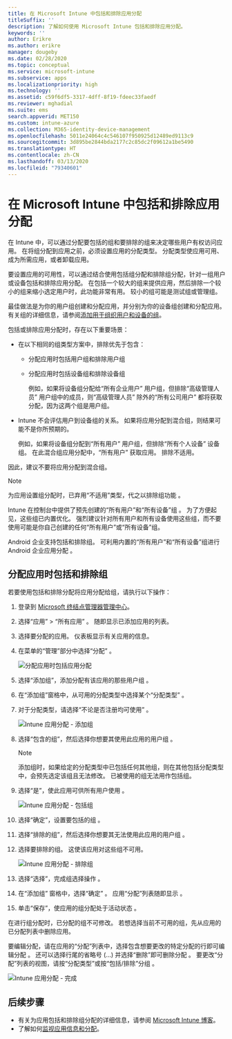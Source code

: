 ```yaml
---
title: 在 Microsoft Intune 中包括和排除应用分配
titleSuffix: ''
description: 了解如何使用 Microsoft Intune 包括和排除应用分配。
keywords: ''
author: Erikre
ms.author: erikre
manager: dougeby
ms.date: 02/28/2020
ms.topic: conceptual
ms.service: microsoft-intune
ms.subservice: apps
ms.localizationpriority: high
ms.technology: ''
ms.assetid: c59f6df5-3317-4dff-8f19-fdeec33faedf
ms.reviewer: mghadial
ms.suite: ems
search.appverid: MET150
ms.custom: intune-azure
ms.collection: M365-identity-device-management
ms.openlocfilehash: 5011e24064c4c546107f950925d12489ed9113c9
ms.sourcegitcommit: 3d895be2844bda2177c2c85dc2f09612a1be5490
ms.translationtype: HT
ms.contentlocale: zh-CN
ms.lasthandoff: 03/13/2020
ms.locfileid: "79340601"
---
```

# <a name="include-and-exclude-app-assignments-in-microsoft-intune"></a>在 Microsoft Intune 中包括和排除应用分配

在 Intune 中，可以通过分配要包括的组和要排除的组来决定哪些用户有权访问应用。 在将组分配到应用之前，必须设置应用的分配类型。 分配类型使应用可用、成为所需应用，或者卸载应用。 

要设置应用的可用性，可以通过结合使用包括组分配和排除组分配，针对一组用户或设备包括和排除应用分配。 在包括一个较大的组来提供应用，然后排除一个较小的组来缩小选定用户时，此功能非常有用。 较小的组可能是测试组或管理组。 

最佳做法是为你的用户组创建和分配应用，并分别为你的设备组创建和分配应用。 有关组的详细信息，请参阅[添加用于组织用户和设备的组](../fundamentals/groups-add.md)。  

包括或排除应用分配时，存在以下重要场景：

- 在以下相同的组类型方案中，排除优先于包含：
  - 分配应用时包括用户组和排除用户组
  - 分配应用时包括设备组和排除设备组

    例如，如果将设备组分配给“所有企业用户”  用户组，但排除“高级管理人员”  用户组中的成员，则“高级管理人员”  除外的“所有公司用户”  都将获取分配，因为这两个组是用户组。
- Intune 不会评估用户到设备组的关系。 如果将应用分配到混合组，则结果可能不是你所预期的。

    例如，如果将设备组分配到“所有用户”  用户组，但排除“所有个人设备”  设备组。 在此混合组应用分配中，“所有用户”  获取应用。 排除不适用。

因此，建议不要将应用分配到混合组。

> [!NOTE]
> 为应用设置组分配时，已弃用“不适用”类型，代之以排除组功能  。 
>
> Intune 在控制台中提供了预先创建的“所有用户”和“所有设备”组   。 为了方便起见，这些组已内置优化。 强烈建议针对所有用户和所有设备使用这些组，而不要使用可能是你自己创建的任何“所有用户”或“所有设备”组。  
>
> Android 企业支持包括和排除组。 可利用内置的“所有用户”和“所有设备”组进行 Android 企业应用分配   。 

## <a name="include-and-exclude-groups-when-assigning-apps"></a>分配应用时包括和排除组

若要使用包括和排除分配将应用分配给组，请执行以下操作：

1. 登录到 [Microsoft 终结点管理器管理中心](https://go.microsoft.com/fwlink/?linkid=2109431)。
2. 选择“应用”   > “所有应用”  。 随即显示已添加应用的列表。
3. 选择要分配的应用。 仪表板显示有关应用的信息。
4. 在菜单的“管理”部分中选择“分配”   。

    ![分配应用时包括应用分配](./media/apps-inc-exl-assignments/apps-inc-exl-01.png)

5. 选择“添加组”，添加分配有该应用的那些用户组  。 
6. 在“添加组”窗格中，从可用的分配类型中选择某个“分配类型”   。
7. 对于分配类型，请选择“不论是否注册均可使用”  。

    ![Intune 应用分配 - 添加组](./media/apps-inc-exl-assignments/apps-inc-exl-02.png)
8. 选择“包含的组”，然后选择你想要其使用此应用的用户组  。

    > [!NOTE]
    > 添加组时，如果给定的分配类型中已包括任何其他组，则在其他包括分配类型中，会预先选定该组且无法修改。 已被使用的组无法用作包括组。

9. 选择“是”，使此应用可供所有用户使用  。

    ![Intune 应用分配 - 包括组](./media/apps-inc-exl-assignments/apps-inc-exl-03.png)
10. 选择“确定”，设置要包括的组  。
11. 选择“排除的组”，然后选择你想要其无法使用此应用的用户组  。
12. 选择要排除的组。 这使该应用对这些组不可用。

    ![Intune 应用分配 - 排除组](./media/apps-inc-exl-assignments/apps-inc-exl-04.png)
13. 选择“选择”，完成组选择操作  。
14. 在“添加组”  窗格中，选择“确定”  。 应用“分配”列表随即显示  。
15. 单击“保存”，使应用的组分配处于活动状态  。

在进行组分配时，已分配的组不可修改。 若想选择当前不可用的组，先从应用的已分配列表中删除应用。

要编辑分配，请在应用的“分配”列表中，选择包含想要更改的特定分配的行即可编辑分配  。 还可以选择行尾的省略号 (…) 并选择“删除”即可删除分配   。 要更改“分配”列表的视图，请按“分配类型”或按“包括/排除”分组    。

![Intune 应用分配 - 完成](/media/apps-inc-exl-assignments/apps-inc-exl-05.png)

## <a name="next-steps"></a>后续步骤

- 有关为应用包括和排除组分配的详细信息，请参阅 [Microsoft Intune 博客](https://aka.ms/new_app_assignment_process)。
- 了解如何[监视应用信息和分配](apps-monitor.md)。
